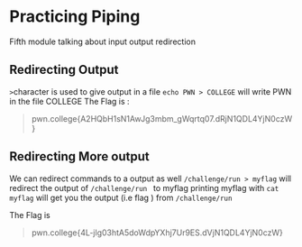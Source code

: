 # Practicing Piping
Fifth module talking about input output redirection

## Redirecting Output
`>`character is used  to give output in a file 
`echo PWN > COLLEGE` will write PWN in the file COLLEGE
The Flag is :
>pwn.college{A2HQbH1sN1AwJg3mbm_gWqrtq07.dRjN1QDL4YjN0czW}

 ## Redirecting More output
We can redirect commands to a output as well 
`/challenge/run > myflag` will redirect the output of `/challenge/run ` to myflag
printing myflag with `cat myflag` will get you the output (i.e flag ) from `/challenge/run` 

The Flag is 
>pwn.college{4L-jlg03htA5doWdpYXhj7Ur9ES.dVjN1QDL4YjN0czW}
